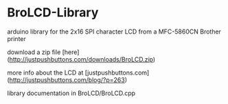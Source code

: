 BroLCD-Library
==============

arduino library for the 2x16 SPI character LCD from a MFC-5860CN Brother printer

download a zip file [here] (http://justpushbuttons.com/downloads/BroLCD.zip)

more info about the LCD at [justpushbuttons.com] (http://justpushbuttons.com/blog/?p=263)

library documentation in BroLCD/BroLCD.cpp